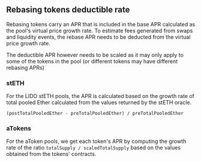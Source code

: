 ## Rebasing tokens deductible rate

Rebasing tokens carry an APR that is included in the base APR calculated as the pool's virtual price growth rate. To estimate fees generated from swaps and liquidity events, the rebase APR needs to be deducted from the virtual price growth rate.

The deductible APR however needs to be scaled as it may only apply to some of the tokens in the pool (or different tokens may have different rebasing APRs)

### stETH

For the LIDO stETH pools, the APR is calculated based on the growth rate of total pooled Ether calculated from the values returned by the stETH oracle.

`(postTotalPooledEther - preTotalPooledEther) / preTotalPooledEther`

### aTokens

For the aToken pools, we get each token's APR by computing the growth rate of the ratio `totalSupply / scaledTotalSupply` based on the values obtained from the tokens' contracts.
